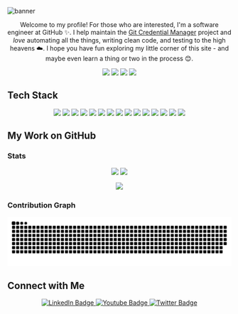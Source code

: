 ![banner](https://github.com/ldennington/ldennington/assets/11321782/b2389a6c-970f-458c-b9d8-08823addd998)

<p align="center">
Welcome to my profile! For those who are interested, I'm a software engineer at GitHub ✨. I help maintain the <a href=https://github.com/git-ecosystem/git-credential-manager>Git Credential Manager</a> project and <i>love</i> automating all the things, writing clean code, and testing to the high heavens ☁️. I hope you have fun exploring my little corner of this site - and maybe even learn a thing or two in the process 😊.
<p></p>

<p align="center">
 <img src="https://badges.pufler.dev/visits/ldennington/ldennington/?color=DE3163&style=for-the-badge"/> 
 <img src="https://badges.pufler.dev/years/ldennington/?color=DE3163&style=for-the-badge"/>
 <img src="https://badges.pufler.dev/repos/ldennington/?color=DE3163&style=for-the-badge"/>
 <img src="https://badges.pufler.dev/commits/monthly/ldennington/?color=DE3163&style=for-the-badge" />
</p>

## Tech Stack

<p align="center">
  <img src="https://img.shields.io/badge/c%23-%23239120.svg?style=for-the-badge&logo=c-sharp&logoColor=white" />
  <img src="https://img.shields.io/badge/.NET-5C2D91?style=for-the-badge&logo=.net&logoColor=white" />
  <img src="https://img.shields.io/badge/python-3670A0?style=for-the-badge&logo=python&logoColor=ffdd54" />
  <img src="https://img.shields.io/badge/typescript-%23007ACC.svg?style=for-the-badge&logo=typescript&logoColor=white" />
  <img src="https://img.shields.io/badge/go-%2300ADD8.svg?style=for-the-badge&logo=go&logoColor=white" />
  <img src="https://img.shields.io/badge/github%20actions-%232671E5.svg?style=for-the-badge&logo=githubactions&logoColor=white" />
  <img src="https://img.shields.io/badge/shell_script-%23121011.svg?style=for-the-badge&logo=gnu-bash&logoColor=white" />
  <img src="https://img.shields.io/badge/PowerShell-%235391FE.svg?style=for-the-badge&logo=powershell&logoColor=white" />
  <img src="https://img.shields.io/badge/azure-%230072C6.svg?style=for-the-badge&logo=microsoftazure&logoColor=white" />
  <img src="https://img.shields.io/badge/GoogleCloud-%234285F4.svg?style=for-the-badge&logo=google-cloud&logoColor=white" />
  <img src="https://img.shields.io/badge/markdown-%23000000.svg?style=for-the-badge&logo=markdown&logoColor=white" />
  <img src="https://img.shields.io/badge/latex-%23008080.svg?style=for-the-badge&logo=latex&logoColor=white" />
  <img src="https://img.shields.io/badge/Linux-FCC624?style=for-the-badge&logo=linux&logoColor=black" />
  <img src="https://img.shields.io/badge/Windows-0078D6?style=for-the-badge&logo=windows&logoColor=white" />
  <img src="https://img.shields.io/badge/mac%20os-000000?style=for-the-badge&logo=macos&logoColor=F0F0F0" />
</p>

## My Work on GitHub

### Stats
<p align="center">
  <img src="https://github-readme-stats.vercel.app/api?username=ldennington&show_icons=true&theme=radical" />
  <img height=195 src="https://github-readme-stats.vercel.app/api/top-langs/?username=ldennington&theme=radical&layout=donut" />
</p>
<p align="center">
  <img src="https://github-readme-streak-stats.herokuapp.com/?user=ldennington&theme=radical" />
</p>

### Contribution Graph
<picture align="center">
  <source media="(prefers-color-scheme: dark)" srcset="https://raw.githubusercontent.com/ldennington/ldennington/output/github-contribution-grid-snake-dark.svg">
  <source media="(prefers-color-scheme: light)" srcset="https://raw.githubusercontent.com/ldennington/ldennington/output/github-contribution-grid-snake.svg">
  <img alt="github contribution grid snake animation" src="https://raw.githubusercontent.com/ldennington/ldennington/output/github-contribution-grid-snake.svg">
</picture>

## Connect with Me
<p align="center">
  <a href="https://www.linkedin.com/in/lessleydennington">
    <img src="https://img.shields.io/badge/LinkedIn-0077B5?style=for-the-badge&logo=linkedin&logoColor=white" alt="LinkedIn Badge"/>
  </a>
  <a href="https://www.instagram.com/life.of.lessley/">
    <img src="https://img.shields.io/badge/Instagram-C13584?style=for-the-badge&logo=instagram&logoColor=white" alt="Youtube Badge"/>
  </a>
  <a href="https://www.facebook.com/lessley.dennington/">
    <img src="https://img.shields.io/badge/Facebook-4267B2?style=for-the-badge&logo=facebook&logoColor=white" alt="Twitter Badge"/>
  </a>
</p>
